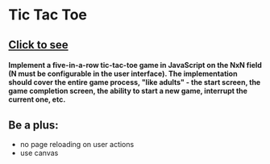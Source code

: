 # Tic Tac Toe


## [Click to see](https://statesmans.github.io/tic-tac-toe/)

#### Implement a five-in-a-row tic-tac-toe game in JavaScript on the NxN field  (N must be configurable in the user interface). The implementation should cover the entire game process, "like adults" - the start screen, the game  completion screen, the ability to start a new game, interrupt the current one, etc.

## Be a plus:
- no page reloading on user actions
- use canvas
